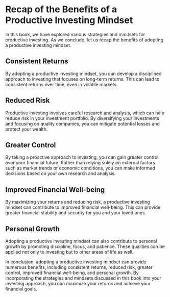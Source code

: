 Recap of the Benefits of a Productive Investing Mindset
===============================================================================

In this book, we have explored various strategies and mindsets for productive investing. As we conclude, let us recap the benefits of adopting a productive investing mindset.

Consistent Returns
------------------

By adopting a productive investing mindset, you can develop a disciplined approach to investing that focuses on long-term returns. This can lead to consistent returns over time, even in volatile markets.

Reduced Risk
------------

Productive investing involves careful research and analysis, which can help reduce risk in your investment portfolio. By diversifying your investments and focusing on quality companies, you can mitigate potential losses and protect your wealth.

Greater Control
---------------

By taking a proactive approach to investing, you can gain greater control over your financial future. Rather than relying solely on external factors such as market trends or economic conditions, you can make informed decisions based on your own research and analysis.

Improved Financial Well-being
-----------------------------

By maximizing your returns and reducing risk, a productive investing mindset can contribute to improved financial well-being. This can provide greater financial stability and security for you and your loved ones.

Personal Growth
---------------

Adopting a productive investing mindset can also contribute to personal growth by promoting discipline, focus, and patience. These qualities can be applied not only to investing but to other areas of life as well.

In conclusion, adopting a productive investing mindset can provide numerous benefits, including consistent returns, reduced risk, greater control, improved financial well-being, and personal growth. By incorporating the strategies and mindsets discussed in this book into your investing approach, you can maximize your returns and achieve your financial goals.

